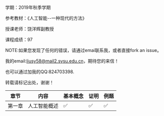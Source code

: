 学期：2019年秋季学期

参考教材：《人工智能--一种现代的方法》

授课老师：饶洋辉副教授

课程成绩：97

NOTE:如果您发现了任何的错误，请通过emai联系我，或者直接fork an issue。

我的email:liusy58@mail2.sysu.edu.cn，期待您的来信！

也可以通过加我的QQ:824703398.

转载请标记出处，谢谢！


|章节|内容|基本概念|证明|例题|
|-|-|-|-|-|
|第一章|人工智能概述|✅|✅|✅|



